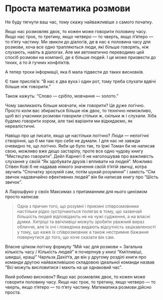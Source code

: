 # Проста математика розмови
Не буду тягнути ваш час, тому скажу найважливіше з самого початку.

Якщо нас розмовляє двоє, то кожен може говорити половину часу. Якщо нас троє, то третину, якщо четверо — то чверть, якщо п’ятеро — то п’яту частину. Ми звикли до діалогів, де в нас є половина часу для розмови, хоча все одно трапляються люди, які більше говорять, ніж слухають, навіть в діалогах. Але ми автоматично переводимо цей спосіб розмови на компанії, де є більше людей. І це може призвести до тихих, а то й гучних конфліктів.

А тепер трохи інформації, яка б мала підвести до таких висновків.

Є таке прислів’я: “В нас є два вуха і один рот, тому треба слухати вдвічі більше ніж говорити.”

Також кажуть: “Слово — срібло, мовчання — золото.”

Чому закликають більше мовчати, ніж говорити? Це дуже логічно. Просто коли вас збирається більше ніж двоє, то технічно неможливо, щоб всі учасники розмови говорили стільки ж, скільки ж і слухали. Хіба будемо говорити хором, але такі варіанти ми відкидаємо, як нереалістичні.

Навіщо про це писати, якщо це настільки логічно? Люди — нелогічні створіння, що б ми там про себе не думали. І для нас не завжди очевидно те, що логічно. Якби це було так, то Іржі Томан би не написав свою, можливо вже дещо застарілу, проте все одно чудову книгу “Мистецтво говорити”. Дейл Карнегі б не наголошував про важливість слухання у своїй “Як здобувати друзів і впливати на людей”. Можливо Стівен Кові б не надавав ніякого значення своїй п’ятій звичці, котра звучить “Спочатку зрозумій сам, потім шукай розуміння” і замість “Сім звичок надзвичайно ефективних людей” він би написав книгу про “Шість звичок”.

А Ларошфуко у своїх Максимах з притаманним для нього цинізмом просто написав:

> Одна з причин того, що розумні і приємні співрозмовники настільки рідко зустрічаються полягає в тому, що зазвичай більшість людей відповідають не на чужі судження, а на власні думки. Хитріші та ввічливіші можуть зробити уважний вираз обличчя, але їх очі і поведінка видають відсутність зацікавленості у тому, що каже їх співрозмовник а також нестримне бажання повернутися до того, що хоче сказати він сам.

Власне цілком логічну формулу “Мій час для розмови = Загальна кількість часу / Кількість людей” я почерпнув у книзі “Кмітливіші, швидші, кращі” Чарльза Дахіґґа, де він у другому розділі книги про команди другою найважливішою складовою ідеальної команди назвав “Всі можуть висловитися і мають на це однаковий час”.

Який робимо висновок? Якщо нас розмовляє двоє, то кожен може говорити половину часу. Якщо нас троє, то третину, якщо четверо — то чверть, якщо п’ятеро — то п’яту частину. Математика розмови дійсно проста.